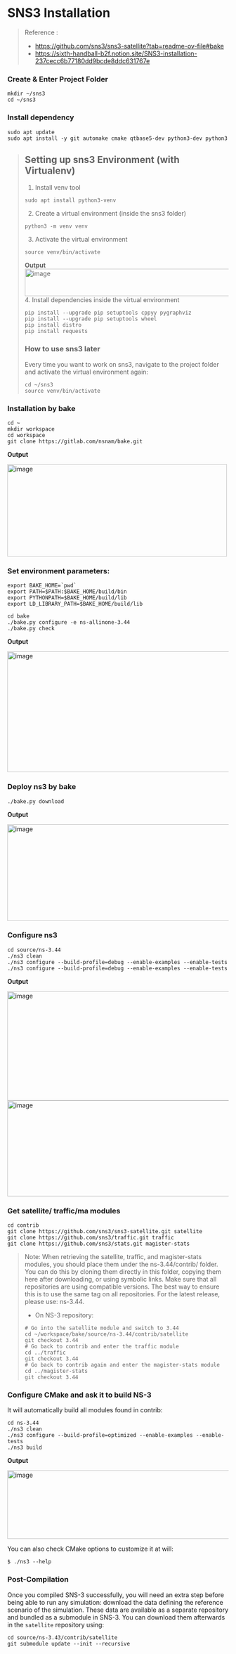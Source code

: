 # SNS3 Installation

> Reference :
> - https://github.com/sns3/sns3-satellite?tab=readme-ov-file#bake
> - https://sixth-handball-b2f.notion.site/SNS3-installation-237cecc6b77180dd9bcde8ddc631767e

### Create & Enter Project Folder
```
mkdir ~/sns3
cd ~/sns3
```
### Install dependency
```
sudo apt update
sudo apt install -y git automake cmake qtbase5-dev python3-dev python3
```

> ## Setting up sns3 Environment (with Virtualenv)
> 1. Install venv tool
> ```
> sudo apt install python3-venv
> ```
> 2. Create a virtual environment (inside the sns3 folder)
> ```
> python3 -m venv venv
> ```
> 3. Activate the virtual environment
> ```
> source venv/bin/activate
> ```
> **Output**
> <img width="1219" height="62" alt="image" src="https://github.com/user-attachments/assets/2565b9aa-5ad1-44e9-a44f-9f1a9d103fd8" />
> 4. Install dependencies inside the virtual environment
> ```
> pip install --upgrade pip setuptools cppyy pygraphviz
> pip install --upgrade pip setuptools wheel
> pip install distro
> pip install requests 
> ```
> ### How to use sns3 later
> Every time you want to work on sns3, navigate to the project folder and activate the virtual environment again:
> ```
> cd ~/sns3
> source venv/bin/activate
> ```
### Installation by bake
```
cd ~
mkdir workspace
cd workspace
git clone https://gitlab.com/nsnam/bake.git
```
**Output**

<img width="500" height="210" alt="image" src="https://github.com/user-attachments/assets/db31970e-9ce0-465e-8c06-f5e22eb26126" />

### Set environment parameters:
```
export BAKE_HOME=`pwd`
export PATH=$PATH:$BAKE_HOME/build/bin
export PYTHONPATH=$BAKE_HOME/build/lib
export LD_LIBRARY_PATH=$BAKE_HOME/build/lib
```
```
cd bake
./bake.py configure -e ns-allinone-3.44
./bake.py check
```
**Output**

<img width="561" height="275" alt="image" src="https://github.com/user-attachments/assets/dab39136-cd2f-4237-891c-59435b6231ed" />

### Deploy ns3 by bake
```
./bake.py download
```
**Output**

<img width="543" height="220" alt="image" src="https://github.com/user-attachments/assets/d51aff42-c342-4ed1-8a86-e3ae981992ae" />

### Configure ns3
```
cd source/ns-3.44
./ns3 clean
./ns3 configure --build-profile=debug --enable-examples --enable-tests
./ns3 configure --build-profile=debug --enable-examples --enable-tests
```
**Output**

<img width="1789" height="249" alt="image" src="https://github.com/user-attachments/assets/557f6473-039a-4647-996e-0cd7d35ff42c" />
<img width="1791" height="218" alt="image" src="https://github.com/user-attachments/assets/8d185358-cd9b-4176-a3c2-f4674550b757" />

### Get satellite/ traffic/ma modules
```
cd contrib
git clone https://github.com/sns3/sns3-satellite.git satellite
git clone https://github.com/sns3/traffic.git traffic
git clone https://github.com/sns3/stats.git magister-stats
```
> Note: When retrieving the satellite, traffic, and magister-stats modules, you should place them under the ns-3.44/contrib/ folder.
> You can do this by cloning them directly in this folder, copying them here after downloading, or using symbolic links.
> Make sure that all repositories are using compatible versions. The best way to ensure this is to use the same tag on all repositories.
> For the latest release, please use: ns-3.44.
>
> -  On NS-3 repository:
>   ```
>   # Go into the satellite module and switch to 3.44
>   cd ~/workspace/bake/source/ns-3.44/contrib/satellite
>   git checkout 3.44
>   # Go back to contrib and enter the traffic module
>   cd ../traffic
>   git checkout 3.44
>   # Go back to contrib again and enter the magister-stats module
>   cd ../magister-stats
>   git checkout 3.44

### Configure CMake and ask it to build NS-3 
It will automatically build all modules found in contrib:
```
cd ns-3.44
./ns3 clean
./ns3 configure --build-profile=optimized --enable-examples --enable-tests
./ns3 build
```
**Output**

<img width="1543" height="156" alt="image" src="https://github.com/user-attachments/assets/20205ab4-762c-49c7-abbc-2a30c867cf91" />

You can also check CMake options to customize it at will:
```
$ ./ns3 --help
```

### Post-Compilation
Once you compiled SNS-3 successfully, you will need an extra step before being able to run any simulation: download the data defining the reference scenario of the simulation.
These data are available as a separate repository and bundled as a submodule in SNS-3. You can download them afterwards in the `satellite` repository using:
```
cd source/ns-3.43/contrib/satellite
git submodule update --init --recursive
```
